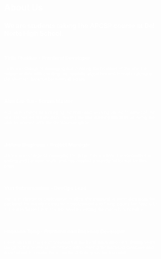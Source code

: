 <style>
    head{
        color: white;
    }
    body{
        color: white;
    }
</style>
<head>
    <h1>About Us</h1>
    <h2>We are students taking the APCSP course at Del Norte High School.</h2>
</head>
<body>
    <br>
    <h3>Tirth Thakkar - Frontend Developer</h3>
    <p>Tirth is in charge of managing and creating the frontend of the site. He helped mainly with creating the heuristic algorithm which could calculate the shortest distance between all points.</p>
    <br>
    <h3>Alan Liu-Sui - Scrum Master</h3>
    <p>Alan is in charge of managing the team and working on the frontend of the site. He helped mainly with creating the line drawing function, allowing the user to interact with the Geotourism game.</p>
    <br>
    <h3>Jishnu Singiresu - Project Manager</h3>
    <p>Jishnu is in charge of managing the project as a whole. He specializes in styling and backend work, and has created a wonderful format for this page.</p>
    <br>
    <h3>Yuri Subramaniam - DevOps Lead</h3>
    <p>Yuri is in charge of deployment to allow the frontend to fetch data from the backend. He mainly helped with deployment and fixing issues involved with it. He also helped with the frontend by adding the menu functionality.</p>
    <br>
    <h3>Haoxuan Tong - Frontend and Backend Developer</h3>
    <p>Haoxuan is in charge of creating the backend while also contributing some things to the frontend. He helped with creating the backend database and also helped to create the score functionality on the frontend.</p>